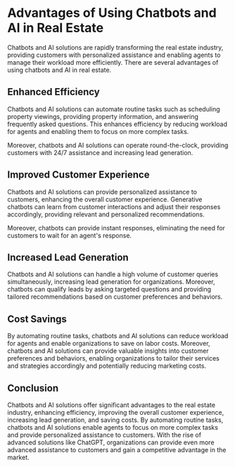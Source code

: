 Advantages of Using Chatbots and AI in Real Estate
=============================================================================================

Chatbots and AI solutions are rapidly transforming the real estate industry, providing customers with personalized assistance and enabling agents to manage their workload more efficiently. There are several advantages of using chatbots and AI in real estate.

Enhanced Efficiency
-------------------

Chatbots and AI solutions can automate routine tasks such as scheduling property viewings, providing property information, and answering frequently asked questions. This enhances efficiency by reducing workload for agents and enabling them to focus on more complex tasks.

Moreover, chatbots and AI solutions can operate round-the-clock, providing customers with 24/7 assistance and increasing lead generation.

Improved Customer Experience
----------------------------

Chatbots and AI solutions can provide personalized assistance to customers, enhancing the overall customer experience. Generative chatbots can learn from customer interactions and adjust their responses accordingly, providing relevant and personalized recommendations.

Moreover, chatbots can provide instant responses, eliminating the need for customers to wait for an agent's response.

Increased Lead Generation
-------------------------

Chatbots and AI solutions can handle a high volume of customer queries simultaneously, increasing lead generation for organizations. Moreover, chatbots can qualify leads by asking targeted questions and providing tailored recommendations based on customer preferences and behaviors.

Cost Savings
------------

By automating routine tasks, chatbots and AI solutions can reduce workload for agents and enable organizations to save on labor costs. Moreover, chatbots and AI solutions can provide valuable insights into customer preferences and behaviors, enabling organizations to tailor their services and strategies accordingly and potentially reducing marketing costs.

Conclusion
----------

Chatbots and AI solutions offer significant advantages to the real estate industry, enhancing efficiency, improving the overall customer experience, increasing lead generation, and saving costs. By automating routine tasks, chatbots and AI solutions enable agents to focus on more complex tasks and provide personalized assistance to customers. With the rise of advanced solutions like ChatGPT, organizations can provide even more advanced assistance to customers and gain a competitive advantage in the market.
